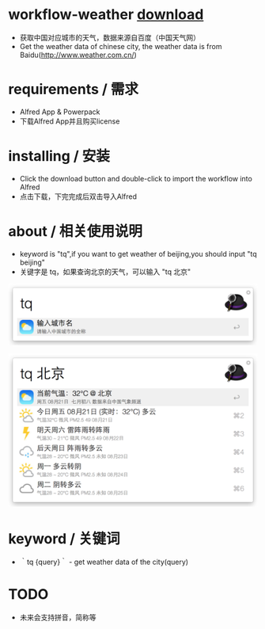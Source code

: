 # workflow-weather  [download](https://github.com/amlun/workflow-weather/raw/master/China-Weather.alfredworkflow "Download")
 - 获取中国对应城市的天气，数据来源自百度（中国天气网）
 - Get the weather data of chinese city, the weather data is from Baidu(http://www.weather.com.cn/)

# requirements / 需求
 - Alfred App & Powerpack
 - 下载Alfred App并且购买license

# installing / 安装
 - Click the download button and double-click to import the workflow into Alfred
 - 点击下载，下完完成后双击导入Alfred

# about / 相关使用说明
 - keyword is "tq",if you want to get weather of beijing,you should input "tq beijing"
 - 关键字是 tq，如果查询北京的天气，可以输入 "tq 北京"

![keyword](https://github.com/amlun/workflow-weather/raw/master/screen/keyword.png)

![use](https://github.com/amlun/workflow-weather/raw/master/screen/use.png)

# keyword / 关键词
 - ｀tq {query}｀ - get weather data of the city(query)

# TODO
 - 未来会支持拼音，简称等